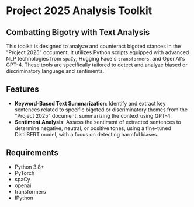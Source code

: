 # Project 2025 Analysis Toolkit
## Combatting Bigotry with Text Analysis

This toolkit is designed to analyze and counteract bigoted stances in the "Project 2025" document. It utilizes Python scripts equipped with advanced NLP technologies from `spaCy`, Hugging Face's `transformers`, and OpenAI's GPT-4. These tools are specifically tailored to detect and analyze biased or discriminatory language and sentiments.

## Features

- **Keyword-Based Text Summarization**: Identify and extract key sentences related to specific bigoted or discriminatory themes from the "Project 2025" document, summarizing the context using GPT-4.
- **Sentiment Analysis**: Assess the sentiment of extracted sentences to determine negative, neutral, or positive tones, using a fine-tuned DistilBERT model, with a focus on detecting harmful biases.

## Requirements

- Python 3.8+
- PyTorch
- spaCy
- openai
- transformers
- IPython

